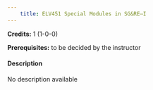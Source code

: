 ```yaml
---
    title: ELV451 Special Modules in SG&RE–I
---
```

**Credits:** 1 (1-0-0)



**Prerequisites:** to be decided by the instructor

#### Description 
No description available